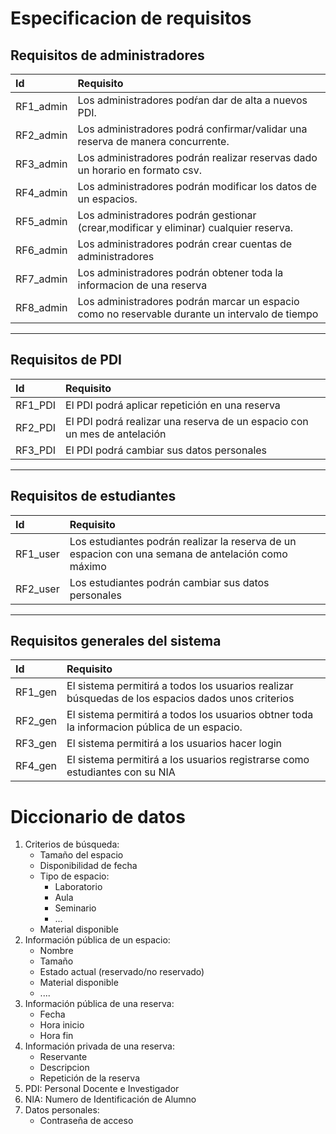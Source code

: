 # Especificacion de requisitos

## Requisitos de administradores

| Id | Requisito |
|:----------|:-------------|
|RF1_admin|Los administradores podŕan dar de alta a nuevos PDI.|
|RF2_admin|Los administradores podrá confirmar/validar una reserva de manera concurrente.|
|RF3_admin|Los administradores podrán realizar reservas dado un horario en formato csv.|
|RF4_admin|Los administradores podrán modificar los datos de un espacios.|
|RF5_admin|Los administradores podrán gestionar (crear,modificar y eliminar) cualquier reserva.
|RF6_admin|Los administradores podrán crear cuentas de administradores|
|RF7_admin|Los administradores podrán obtener toda la informacion de una reserva|
|RF8_admin|Los administradores podrán marcar un espacio como no reservable durante un intervalo de tiempo|

---

## Requisitos de PDI

| Id | Requisito |
|:----------|:-------------|
|RF1_PDI|El PDI podrá aplicar repetición en una reserva|
|RF2_PDI|El PDI podrá realizar una reserva de un espacio con un mes de antelación|
|RF3_PDI|El PDI podrá cambiar sus datos personales|

---

## Requisitos de estudiantes

| Id | Requisito |
|:----------|:-------------|
|RF1_user|Los estudiantes podrán realizar la reserva de un espacion con una semana de antelación como máximo|
|RF2_user|Los estudiantes podrán cambiar sus datos personales|

---

## Requisitos generales del sistema

| Id | Requisito |
|:----------|:-------------|
|RF1_gen|El sistema permitirá a todos los usuarios realizar búsquedas de los espacios dados unos criterios|
|RF2_gen|El sistema permitirá a todos los usuarios obtner toda la informacion pública de un espacio.|
|RF3_gen|El sistema permitirá a los usuarios hacer login|
|RF4_gen|El sistema permitirá a los usuarios registrarse como estudiantes con su NIA|


# Diccionario de datos

1. Criterios de búsqueda:
    - Tamaño del espacio
    - Disponibilidad de fecha
    - Tipo de espacio:
        - Laboratorio
        - Aula
        - Seminario
        - ...
    - Material disponible
2. Información pública de un espacio:
    - Nombre
    - Tamaño
    - Estado actual (reservado/no reservado)
    - Material disponible
    - ....
3. Información pública de una reserva:
    - Fecha
    - Hora inicio
    - Hora fin
3. Información privada de una reserva:
    - Reservante
    - Descripcion
    - Repetición de la reserva
4. PDI: Personal Docente e Investigador
5. NIA: Numero de Identificación de Alumno
6. Datos personales:
    - Contraseña de acceso

